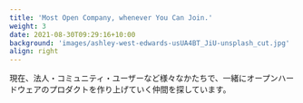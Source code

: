 ```yaml
---
title: 'Most Open Company, whenever You Can Join.'
weight: 3
date: 2021-08-30T09:29:16+10:00
background: 'images/ashley-west-edwards-usUA4BT_JiU-unsplash_cut.jpg'
align: right
---
```


現在、法人・コミュニティ・ユーザーなど様々なかたちで、一緒にオープンハードウェアのプロダクトを作り上げていく仲間を探しています。

<!-- わたしたちは、特に、オープンソースのモノ（＝オープンハードウェア）でユーザに価値を提供することを目標にしています。
そのために現在、様々オープンハードウェアとユーザー・市場とのマッチを図っています。
同時に、なぜオープンソース、そしてオープンハードウェアを推し進めることに意味があるのか、こブログや書籍を通して発信していきます。
オープンソースの良さをユーザーに知識や体験として提供することで、また同時にオープンソースであることの強みを最大限に活かすことで、日本のハードウェア産業にその生態系を組み込みます。
これは私たちが、ハードウェア産業に閉塞感が漂う現在の日本においてこそ、オープンハードウェアの生態系にいち早く参加することでそれを突破していくことが重要だと考えているためです。 -->